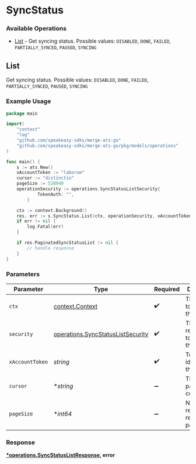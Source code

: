# SyncStatus

### Available Operations

* [List](#list) - Get syncing status. Possible values: `DISABLED`, `DONE`, `FAILED`, `PARTIALLY_SYNCED`, `PAUSED`, `SYNCING`

## List

Get syncing status. Possible values: `DISABLED`, `DONE`, `FAILED`, `PARTIALLY_SYNCED`, `PAUSED`, `SYNCING`

### Example Usage

```go
package main

import(
	"context"
	"log"
	"github.com/speakeasy-sdks/merge-ats-go"
	"github.com/speakeasy-sdks/merge-ats-go/pkg/models/operations"
)

func main() {
    s := ats.New()
    xAccountToken := "laborum"
    cursor := "distinctio"
    pageSize := 528940
    operationSecurity := operations.SyncStatusListSecurity{
            TokenAuth: "",
        }

    ctx := context.Background()
    res, err := s.SyncStatus.List(ctx, operationSecurity, xAccountToken, cursor, pageSize)
    if err != nil {
        log.Fatal(err)
    }

    if res.PaginatedSyncStatusList != nil {
        // handle response
    }
}
```

### Parameters

| Parameter                                                                              | Type                                                                                   | Required                                                                               | Description                                                                            |
| -------------------------------------------------------------------------------------- | -------------------------------------------------------------------------------------- | -------------------------------------------------------------------------------------- | -------------------------------------------------------------------------------------- |
| `ctx`                                                                                  | [context.Context](https://pkg.go.dev/context#Context)                                  | :heavy_check_mark:                                                                     | The context to use for the request.                                                    |
| `security`                                                                             | [operations.SyncStatusListSecurity](../../models/operations/syncstatuslistsecurity.md) | :heavy_check_mark:                                                                     | The security requirements to use for the request.                                      |
| `xAccountToken`                                                                        | *string*                                                                               | :heavy_check_mark:                                                                     | Token identifying the end user.                                                        |
| `cursor`                                                                               | **string*                                                                              | :heavy_minus_sign:                                                                     | The pagination cursor value.                                                           |
| `pageSize`                                                                             | **int64*                                                                               | :heavy_minus_sign:                                                                     | Number of results to return per page.                                                  |


### Response

**[*operations.SyncStatusListResponse](../../models/operations/syncstatuslistresponse.md), error**

